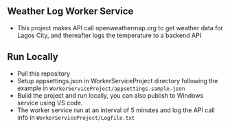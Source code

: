## Weather Log Worker Service
- This project makes API call openweathermap.org to get weather data for Lagos City, and thereafter logs the temperature to a backend API

## Run Locally
- Pull this repository
- Setup appsettings.json in WorkerServiceProject directory following the example in `WorkerServiceProject/appsettings.sample.json`
- Build the project and run locally, you can also publish to Windows service using VS code.
- The worker service run at an interval of 5 minutes and log the API call info in `WorkerServiceProject/Logfile.txt`



